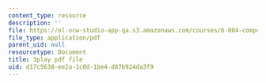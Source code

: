 ```yaml
---
content_type: resource
description: ''
file: https://ol-ocw-studio-app-qa.s3.amazonaws.com/courses/6-004-computation-structures-spring-2017/d17c5638ee2a1c8d1be4d87b924da3f9_jsJ0nR38zvo.pdf
file_type: application/pdf
parent_uid: null
resourcetype: Document
title: 3play pdf file
uid: d17c5638-ee2a-1c8d-1be4-d87b924da3f9
---
```

